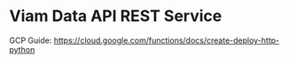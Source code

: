 # Viam Data API REST Service

GCP Guide: https://cloud.google.com/functions/docs/create-deploy-http-python

